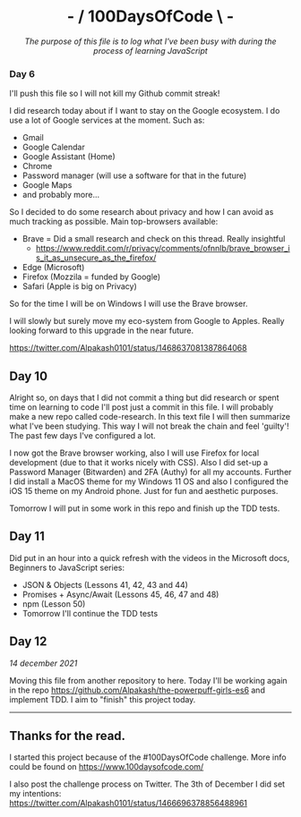 <div align="center">

# - / 100DaysOfCode \ -
*The purpose of this file is to log what I've been busy with during the process of learning JavaScript*
</div>

### Day 6
I'll push this file so I will not kill my Github commit streak!

I did research today about if I want to stay on the Google ecosystem. I do use a lot of Google services at the moment. Such as:
- Gmail
- Google Calendar
- Google Assistant (Home)
- Chrome
- Password manager (will use a software for that in the future)
- Google Maps
- and probably more...

So I decided to do some research about privacy and how I can avoid as much tracking as possible. Main top-browsers available:

- Brave = Did a small research and check on this thread. Really insightful
	-  https://www.reddit.com/r/privacy/comments/ofnnlb/brave_browser_is_it_as_unsecure_as_the_firefox/
- Edge (Microsoft)
- Firefox (Mozzila = funded by Google)
- Safari (Apple is big on Privacy)

So for the time I will be on Windows I will use the Brave browser.

I will slowly but surely move my eco-system from Google to Apples.
Really looking forward to this upgrade in the near future.

https://twitter.com/Alpakash0101/status/1468637081387864068

## Day 10

Alright so, on days that I did not commit a thing but did research or spent time on learning to code I'll post just a commit in this file. I will probably make a new repo called code-research. In this text file I will then summarize what I've been studying. This way I will not break the chain and feel 'guilty'! The past few days I've configured a lot.

I now got the Brave browser working, also I will use Firefox for local development (due to that it works nicely with CSS). Also I did set-up a Password Manager (Bitwarden) and 2FA (Authy) for all my accounts. Further I did install a MacOS theme for my Windows 11 OS and also I configured the iOS 15 theme on my Android phone. Just for fun and aesthetic purposes.

Tomorrow I will put in some work in this repo and finish up the TDD tests.

## Day 11
Did put in an hour into a quick refresh with the videos in the Microsoft docs, Beginners to JavaScript series:
- JSON & Objects (Lessons 41, 42, 43 and 44)
- Promises + Async/Await (Lessons 45, 46, 47 and 48)
- npm (Lesson 50)
- Tomorrow I'll continue the TDD tests

## Day 12
*14 december 2021*

Moving this file from another repository to here. Today I'll be working again in the repo https://github.com/Alpakash/the-powerpuff-girls-es6 and implement TDD. I aim to "finish" this project today.

---
## Thanks for the read.

I started this project because of the #100DaysOfCode challenge. More info could be found on https://www.100daysofcode.com/

I also post the challenge process on Twitter. The 3th of December I did set my intentions:
https://twitter.com/Alpakash0101/status/1466696378856488961